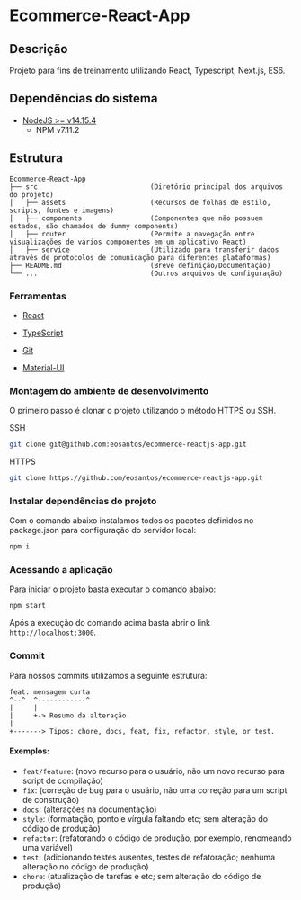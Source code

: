 # Ecommerce-React-App

## Descrição

Projeto para fins de treinamento utilizando React, Typescript, Next.js, ES6.

## Dependências do sistema

- [NodeJS >= v14.15.4](https://nodejs.org/en/download/)
  - NPM v7.11.2

## Estrutura

    Ecommerce-React-App
    ├── src                            (Diretório principal dos arquivos do projeto)
    │   ├── assets                     (Recursos de folhas de estilo, scripts, fontes e imagens)
    │   ├── components                 (Componentes que não possuem estados, são chamados de dummy components)
    │   ├── router                     (Permite a navegação entre visualizações de vários componentes em um aplicativo React)
    │   ├── service                    (Utilizado para transferir dados através de protocolos de comunicação para diferentes plataformas)
    ├── README.md                      (Breve definição/Documentação)
    └── ...                            (Outros arquivos de configuração)

### Ferramentas

- [React](https://pt-br.reactjs.org/docs/getting-started.html)

- [TypeScript](https://www.typescriptlang.org/)

- [Git](https://git-scm.com/doc)

- [Material-UI](https://material-ui.com/getting-started/installation/)

### Montagem do ambiente de desenvolvimento

O primeiro passo é clonar o projeto utilizando o método HTTPS ou SSH.

SSH

```sh
git clone git@github.com:eosantos/ecommerce-reactjs-app.git
```

HTTPS

```sh
git clone https://github.com/eosantos/ecommerce-reactjs-app.git
```

### Instalar dependências do projeto

Com o comando abaixo instalamos todos os pacotes definidos no package.json para configuração do servidor local:

```sh
npm i
```

### Acessando a aplicação

Para iniciar o projeto basta executar o comando abaixo:

```sh
npm start
```

Após a execução do comando acima basta abrir o link `http://localhost:3000`.

### Commit

Para nossos commits utilizamos a seguinte estrutura:

```
feat: mensagem curta
^--^  ^------------^
|     |
|     +-> Resumo da alteração
|
+-------> Tipos: chore, docs, feat, fix, refactor, style, or test.
```

#### Exemplos:

- `feat/feature`: (novo recurso para o usuário, não um novo recurso para script de compilação)
- `fix`: (correção de bug para o usuário, não uma correção para um script de construção)
- `docs`: (alterações na documentação)
- `style`: (formatação, ponto e vírgula faltando etc; sem alteração do código de produção)
- `refactor`: (refatorando o código de produção, por exemplo, renomeando uma variável)
- `test`: (adicionando testes ausentes, testes de refatoração; nenhuma alteração no código de produção)
- `chore`: (atualização de tarefas e etc; sem alteração do código de produção)
